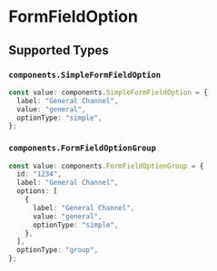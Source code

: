 # FormFieldOption


## Supported Types

### `components.SimpleFormFieldOption`

```typescript
const value: components.SimpleFormFieldOption = {
  label: "General Channel",
  value: "general",
  optionType: "simple",
};
```

### `components.FormFieldOptionGroup`

```typescript
const value: components.FormFieldOptionGroup = {
  id: "1234",
  label: "General Channel",
  options: [
    {
      label: "General Channel",
      value: "general",
      optionType: "simple",
    },
  ],
  optionType: "group",
};
```

